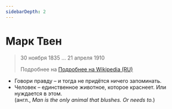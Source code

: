 ```yaml
---
sidebarDepth: 2
---
```


# Марк Твен
> 30 ноября 1835 ... 21 апреля 1910
>
> Подробнее на [Подробнее на Wikipedia (RU)](https://ru.wikipedia.org/wiki/%D0%9C%D0%B0%D1%80%D0%BA_%D0%A2%D0%B2%D0%B5%D0%BD)

- Говори правду – и тогда не придётся ничего запоминать.
- Человек – единственное животное, которое краснеет. Или нуждается в этом.<br>(англ., *Man is the only animal that blushes. Or needs to.*)
